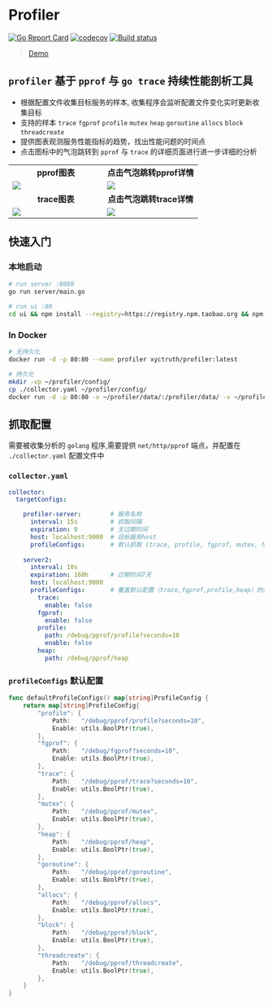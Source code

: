 # Profiler

[![Go Report Card](https://goreportcard.com/badge/github.com/xyctruth/profiler?x=xyctruth)](https://goreportcard.com/report/github.com/xyctruth/profiler)
[![codecov](https://codecov.io/gh/xyctruth/profiler/branch/master/graph/badge.svg?token=YWNYJK9KQW)](https://codecov.io/gh/xyctruth/profiler)
[![Build status](https://img.shields.io/github/workflow/status/xyctruth/profiler/Server-Build/master)](https://github.com/xyctruth/profiler/actions/workflows/server-build.yml)

> [Demo](https://profiling.jia-huang.com)

## `profiler` 基于 `pprof` 与 `go trace` 持续性能剖析工具

- 根据配置文件收集目标服务的样本, 收集程序会监听配置文件变化实时更新收集目标
- 支持的样本 `trace` `fgprof` `profile` `mutex` `heap` `goroutine` `allocs` `block` `threadcreate`
- 提供图表观测服务性能指标的趋势，找出性能问题的时间点
- 点击图标中的气泡跳转到 `pprof` 与 `trace` 的详细页面进行进一步详细的分析

<table>
  <tr>
      <td width="50%" align="center"><b>pprof图表</b></td>
      <td width="50%" align="center"><b>点击气泡跳转pprof详情</b></td>
  </tr>
  <tr>
     <td><img src="https://xtruth.oss-cn-shenzhen.aliyuncs.com/profiler.png"/></td>
     <td><img src="https://xtruth.oss-cn-shenzhen.aliyuncs.com/profiler-pprof.png"/></td>
  </tr>
  <tr>
      <td width="50%" align="center"><b>trace图表</b></td>
      <td width="50%" align="center"><b>点击气泡跳转trace详情</b></td>
  </tr>
  <tr>
     <td><img src="https://xtruth.oss-cn-shenzhen.aliyuncs.com/profiler.png"/></td>
     <td><img src="https://xtruth.oss-cn-shenzhen.aliyuncs.com/profiler-trace.png"/></td>
  </tr>
</table>

## 快速入门

### 本地启动
```bash
# run server :8080
go run server/main.go 

# run ui :80
cd ui && npm install --registry=https://registry.npm.taobao.org && npm run dev --base_api_url=http://localhost:8080 
```

### In Docker

```bash
# 无持久化
docker run -d -p 80:80 --name profiler xyctruth/profiler:latest

# 持久化
mkdir -vp ~/profiler/config/
cp ./collector.yaml ~/profiler/config/
docker run -d -p 80:80 -v ~/profiler/data/:/profiler/data/ -v ~/profiler/config/:/profiler/config/ --name profiler xyctruth/profiler:latest
```

## 抓取配置

需要被收集分析的 `golang` 程序,需要提供 `net/http/pprof` 端点，并配置在 `./collector.yaml` 配置文件中

### `collector.yaml`

```yaml
collector:
  targetConfigs:

    profiler-server:        # 服务名称
      interval: 15s         # 抓取间隔
      expiration: 0         # 无过期时间
      host: localhost:9000  # 目标服务host
      profileConfigs:       # 默认抓取 (trace, profile, fgprof, mutex, heap, goroutine, allocs, block, threadcreate)
        
    server2:
      interval: 10s
      expiration: 168h      # 过期时间7天
      host: localhost:9000
      profileConfigs:       # 覆盖默认配置（trace,fgprof,profile,heap）的部分字段
        trace:
          enable: false
        fgprof:
          enable: false
        profile:
          path: /debug/pprof/profile?seconds=10
          enable: false
        heap:
          path: /debug/pprof/heap

```

### `profileConfigs` 默认配置
```go
func defaultProfileConfigs() map[string]ProfileConfig {
	return map[string]ProfileConfig{
		"profile": {
			Path:   "/debug/pprof/profile?seconds=10",
			Enable: utils.BoolPtr(true),
		},
		"fgprof": {
			Path:   "/debug/fgprof?seconds=10",
			Enable: utils.BoolPtr(true),
		},
		"trace": {
			Path:   "/debug/pprof/trace?seconds=10",
			Enable: utils.BoolPtr(true),
		},
		"mutex": {
			Path:   "/debug/pprof/mutex",
			Enable: utils.BoolPtr(true),
		},
		"heap": {
			Path:   "/debug/pprof/heap",
			Enable: utils.BoolPtr(true),
		},
		"goroutine": {
			Path:   "/debug/pprof/goroutine",
			Enable: utils.BoolPtr(true),
		},
		"allocs": {
			Path:   "/debug/pprof/allocs",
			Enable: utils.BoolPtr(true),
		},
		"block": {
			Path:   "/debug/pprof/block",
			Enable: utils.BoolPtr(true),
		},
		"threadcreate": {
			Path:   "/debug/pprof/threadcreate",
			Enable: utils.BoolPtr(true),
		},
	}
}
```